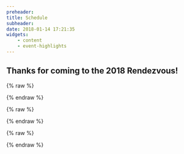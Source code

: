 ```yaml
---
preheader: 
title: Schedule
subheader: 
date: 2018-01-14 17:21:35
widgets:
    - content
    - event-highlights
---
```


## Thanks for coming to the 2018 Rendezvous!

{% raw %}
<!--
### Thursday, April 26

<table class="uk-table uk-table-divider">
    <caption></caption>
    <thead>
        <tr>
            <th>Times</th>
            <th>Event</th>
            <th>Location</th>
        </tr>
    </thead>
    <tbody>
        <tr>
            <td>10am - 7pm</td>
            <td>Carver spaces open</td>
            <td>South Broad Street, Center Street, and Court Street</td>
        </tr>
        <tr>
            <td>10am - 7pm</td>
            <td>Collaborative Carve honoring Ridgway resident Dave Love</td>
            <td>Court Street</td>
        </tr>
        <tr>
            <td>10am - 7pm</td>
            <td>Vote for People's Choice Award</td>
            <td>Appalachian Arts Studio Information Booth</td>
        </tr>
        <tr>
            <td>10am - 7pm</td>
            <td>Craft & Food Vendors open</td>
            <td>Various locations throughout town</td>
        </tr>
    </tbody>
</table>
-->
{% endraw %}



{% raw %}
<!--
### Friday, April 27

<table class="uk-table uk-table-divider">
    <caption></caption>
    <thead>
        <tr>
            <th>Times</th>
            <th>Event</th>
            <th>Location</th>
        </tr>
    </thead>
    <tbody>
        <tr>
            <td>10am - 7pm</td>
            <td>Carver spaces open</td>
            <td>South Broad Street, Center Street, and Court Street</td>
        </tr>
        <tr>
            <td>10am - 7pm</td>
            <td>Collaborative Carve honoring Ridgway resident Dave Love</td>
            <td>Court Street</td>
        </tr>
        <tr>
            <td>10am - 7pm</td>
            <td>Vote for People's Choice Award</td>
            <td>Appalachian Arts Studio Information Booth</td>
        </tr>
        <tr>
            <td>10am - 7pm</td>
            <td>Craft & Food Vendors open</td>
            <td>Various locations throughout town</td>
        </tr>
        <tr>
            <td>12pm - 1pm</td>
            <td>
                <p>Quick Carve Demonstration<p>
                <ul>
                    <li>Abbey Peterson</li>
                    <li>Dennis Beach</li>
                    <li>Jamie Doeren</li>
                    <li>Justin Driver</li>
                    <li>Bill Schaudt</li>
                    <li>Jenny Tanner</li>
                    <li>Josh Dagg</li>
                    <li>Tom Harmon</li>
                </ul>
            </td>
            <td>Court Street</td>
        </tr>
        <tr>
            <td>2:30pm - 3:30pm</td>
            <td>
                <p>Quick Carve Demonstration<p>
                <ul>
                    <li>Justin Driver</li>
                    <li>David Learn</li>
                    <li>Abbey Petersen</li>
                    <li>Dennis Beach</li>
                    <li>Brooks Abeln</li>
                    <li>Josh Dagg</li>
                    <li>Ryan Hill</li>
                    <li>Tim Klock</li>
                </ul>
            </td>
            <td>Court Street</td>
        </tr>
        <tr>
            <td>4pm - 6pm</td>
            <td>Live Music featuing the "Guitar Club"</td>
            <td>Courtyard</td>
        </tr>
    </tbody>
</table>
-->
{% endraw %}



{% raw %}
<!--
### Saturday, April 28
<table class="uk-table uk-table-divider">
    <caption></caption>
    <thead>
        <tr>
            <th>Times</th>
            <th>Event</th>
            <th>Location</th>
        </tr>
    </thead>
    <tbody>
        <tr>
            <td>10am - 7pm</td>
            <td>Carver spaces open</td>
            <td>South Broad Street, Center Street, and Court Street</td>
        </tr>
        <tr>
            <td>10am - 7pm</td>
            <td>Collaborative Carve honoring Ridgway resident Dave Love</td>
            <td>Court Street</td>
        </tr>
        <tr>
            <td>10am - 7pm</td>
            <td>Vote for People's Choice Award</td>
            <td>Appalachian Arts Studio Information Booth</td>
        </tr>
        <tr>
            <td>10am - 7pm</td>
            <td>Craft & Food Vendors open</td>
            <td>Various locations throughout town</td>
        </tr>
        <tr>
            <td>12pm - 1pm</td>
            <td>
                <p>Quick Carve Demonstration<p>
                <ul>
                    <li>Abby Peterson</li>
                    <li>Dennis Beach</li>
                    <li>Brooks Abeln</li>
                    <li>Justin Driver</li>
                    <li>Bill Schaudt</li>
                    <li>Josh Dagg</li>
                    <li>Tom Harmon</li>
                    <li>Steve Nelson</li>
                </ul>
            </td>
            <td>Court Street</td>
        </tr>
        <tr>
            <td>1:30pm - 2:30pm</td>
            <td>Live Music with Nick Forsythe</td>
            <td>Courtyard</td>
        </tr>
        <tr>
            <td>2:30pm - 3:30pm</td>
            <td>
                <p>Quick Carve Demonstration<p>
                <ul>
                    <li>Abby Peterson</li>
                    <li>Dennis Beach</li>
                    <li>Justin Driver</li>
                    <li>Jamie Doeren</li>
                    <li>Jenny Tanner</li>
                    <li>Josh Dagg</li>
                    <li>Jason Link</li>
                </ul>
            </td>
            <td>Court Street</td>
        </tr>
    </tbody>
</table>
-->
{% endraw %}